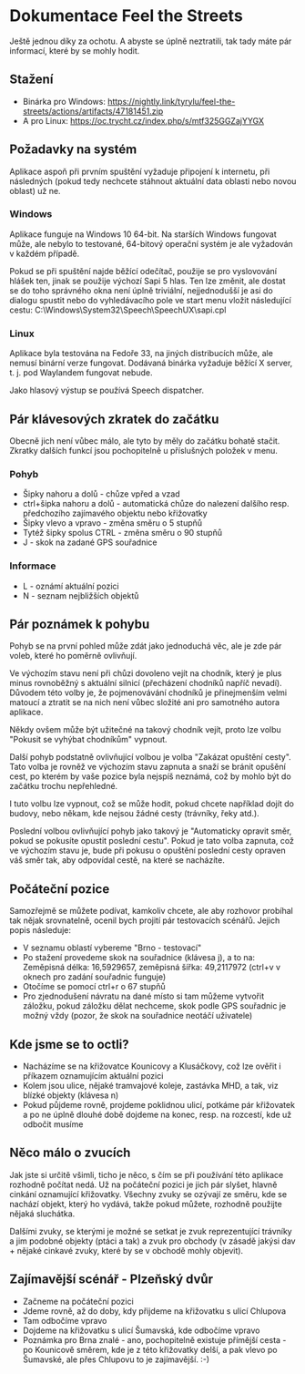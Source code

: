 # Dokumentace Feel the Streets
Ještě jednou díky za ochotu. A abyste se úplně neztratili, tak tady máte pár informací, které by se mohly hodit.
## Stažení
* Binárka pro Windows: https://nightly.link/tyrylu/feel-the-streets/actions/artifacts/47181451.zip
* A pro Linux: https://oc.trycht.cz/index.php/s/mtf325GGZajYYGX
## Požadavky na systém
Aplikace aspoň při prvním spuštění vyžaduje připojení k internetu, při následných (pokud tedy nechcete stáhnout aktuální data oblasti nebo novou oblast) už ne.
### Windows
Aplikace funguje na Windows 10 64-bit. Na starších Windows fungovat může, ale nebylo to testované, 64-bitový operační systém je ale vyžadován v každém případě.

Pokud se při spuštění najde běžící odečítač, použije se pro vyslovování hlášek ten, jinak se použije výchozí Sapi 5 hlas. Ten lze změnit, ale dostat se do toho správného okna není úplně triviální, nejjednodušší je asi do dialogu spustit nebo do vyhledávacího pole ve start menu vložit následující cestu: C:\Windows\System32\Speech\SpeechUX\sapi.cpl
### Linux
Aplikace byla testována na Fedoře 33, na jiných distribucích může, ale nemusí binární verze fungovat. Dodávaná binárka vyžaduje běžící X server, t. j. pod Waylandem fungovat nebude.

Jako hlasový výstup se používá Speech dispatcher.
## Pár klávesových zkratek do začátku
Obecně jich není vůbec málo, ale tyto by měly do začátku bohatě stačit. Zkratky dalších funkcí jsou pochopitelně u příslušných položek v menu.
### Pohyb
* Šipky nahoru a dolů - chůze vpřed a vzad
* ctrl+šipka nahoru a dolů - automatická chůze do nalezení dalšího resp. předchozího zajímavého objektu nebo křižovatky
* Šipky vlevo a vpravo - změna směru o 5 stupňů
* Tytéž šipky spolus CTRL - změna směru o 90 stupňů
* J - skok na zadané GPS souřadnice
### Informace
* L - oznámí aktuální pozici
* N - seznam nejbližších objektů
## Pár poznámek k pohybu
Pohyb se na první pohled může zdát jako jednoduchá věc, ale je zde pár voleb, které ho poměrně ovlivňují.

Ve výchozím stavu není při chůzi dovoleno vejít na chodník, který je plus minus rovnoběžný s aktuální silnicí (přecházení chodníků napříč nevadí). Důvodem této volby je, že pojmenovávání chodníků je přinejmenším velmi matoucí a ztratit se na nich není vůbec složité ani pro samotného autora aplikace.

Někdy ovšem může být užitečné na takový chodník vejít, proto lze volbu "Pokusit se vyhýbat chodníkům" vypnout.

Další pohyb podstatně ovlivňující volbou je volba "Zakázat opuštění cesty". Tato volba je rovněž ve výchozím stavu zapnuta a snaží se bránit opušění cest, po kterém by vaše pozice byla nejspíš neznámá, což by mohlo být do začátku trochu nepřehledné.

I tuto volbu lze vypnout, což se může hodit, pokud chcete například dojít do budovy, nebo někam, kde nejsou žádné cesty (trávníky, řeky atd.).

Poslední volbou ovlivňující pohyb jako takový je "Automaticky opravit směr, pokud se pokusíte opustit poslední cestu". Pokud je tato volba zapnuta, což ve výchozím stavu je, bude při pokusu o opuštění poslední cesty opraven váš směr tak, aby odpovídal cestě, na které se nacházíte.
## Počáteční pozice
Samozřejmě se můžete podívat, kamkoliv chcete, ale aby rozhovor probíhal tak nějak srovnatelně, ocenil bych projití pár testovacích scénářů. Jejich popis následuje:
* V seznamu oblastí vybereme "Brno - testovací"
* Po stažení provedeme skok na souřadnice (klávesa j), a to na: Zeměpisná délka: 16,5929657, zeměpisná šířka: 49,2117972 (ctrl+v v oknech pro zadání souřadnic funguje)
* Otočíme se pomocí ctrl+r o 67 stupňů
* Pro zjednodušení návratu na dané místo si tam můžeme vytvořit záložku, pokud záložku dělat nechceme, skok podle GPS souřadnic je možný vždy (pozor, že skok na souřadnice neotáčí uživatele)
## Kde jsme se to octli?
* Nacházíme se na křižovatce Kounicovy a Klusáčkovy, což lze ověřit i příkazem oznamujícím aktuální pozici
* Kolem jsou ulice, nějaké tramvajové koleje, zastávka MHD, a tak, viz blízké objekty (klávesa n)
* Pokud půjdeme rovně, projdeme poklidnou ulicí, potkáme pár křižovatek a po ne úplně dlouhé době dojdeme na konec, resp. na rozcestí, kde už odbočit musíme
## Něco málo o zvucích
Jak jste si určitě všimli, ticho je něco, s čím se při používání této aplikace rozhodně počítat nedá. Už na počáteční pozici je jich pár slyšet, hlavně cinkání oznamující křižovatky. Všechny zvuky se ozývají ze směru, kde se nachází objekt, který ho vydává, takže pokud můžete, rozhodně použijte nějaká sluchátka.

Dalšími zvuky, se kterými je možné se setkat je zvuk reprezentující trávníky a jim podobné objekty (ptáci a tak) a zvuk pro obchody (v zásadě jakýsi dav + nějaké cinkavé zvuky, které by se v obchodě mohly objevit).
## Zajímavější scénář - Plzeňský dvůr
* Začneme na počáteční pozici
* Jdeme rovně, až do doby, kdy přijdeme na křižovatku s ulicí Chlupova
* Tam odbočíme vpravo
* Dojdeme na křižovatku s ulicí Šumavská, kde odbočíme vpravo
* Poznámka pro Brna znalé - ano, pochopitelně existuje přímější cesta - po Kounicově směrem, kde je z této křižovatky delší, a pak vlevo po Šumavské, ale přes Chlupovu to je zajímavější. :-)